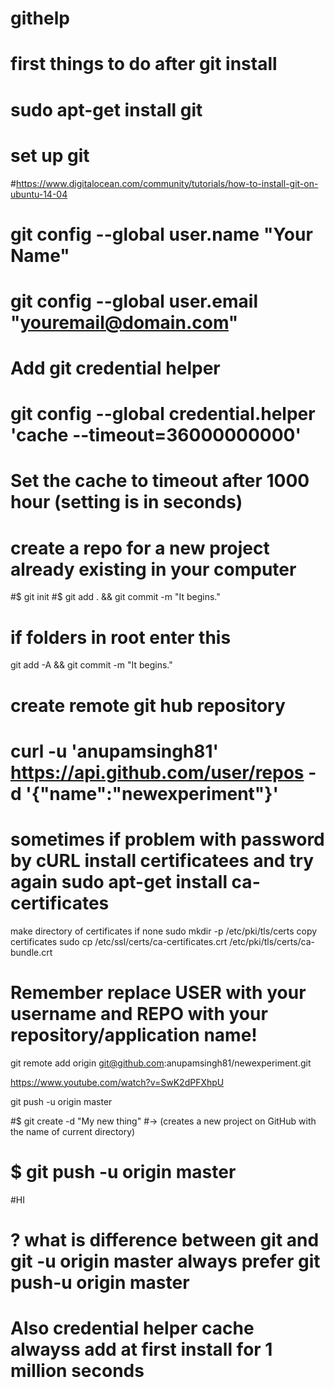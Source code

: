 # githelp

# first things to do after git install

# sudo apt-get install git
# set up git
#https://www.digitalocean.com/community/tutorials/how-to-install-git-on-ubuntu-14-04





   # git config --global user.name "Your Name"
   # git config --global user.email "youremail@domain.com"
   
   
   # Add git credential helper
   
   
# git config --global credential.helper 'cache --timeout=36000000000'
# Set the cache to timeout after  1000 hour (setting is in seconds)


#  create a repo for a new project already existing in your computer

#$ git init
#$ git add . && git commit -m "It begins."

# if folders in root enter this
git add -A && git commit -m "It begins."




# create remote git hub repository
# curl -u 'anupamsingh81' https://api.github.com/user/repos -d '{"name":"newexperiment"}'
# sometimes if problem with password by cURL install certificatees and try again sudo apt-get install ca-certificates
make directory of certificates if none
sudo mkdir -p /etc/pki/tls/certs
copy certificates
sudo cp /etc/ssl/certs/ca-certificates.crt /etc/pki/tls/certs/ca-bundle.crt

# Remember replace USER with your username and REPO with your repository/application name!
git remote add origin git@github.com:anupamsingh81/newexperiment.git

https://www.youtube.com/watch?v=SwK2dPFXhpU

git push -u  origin master

#$ git create -d "My new thing"
#→  (creates a new project on GitHub with the name of current directory)
# $ git push -u origin master
#HI
# ? what is difference between git and git -u origin master always prefer git push-u origin master
# Also credential helper cache alwayss add at first install for 1 million seconds

